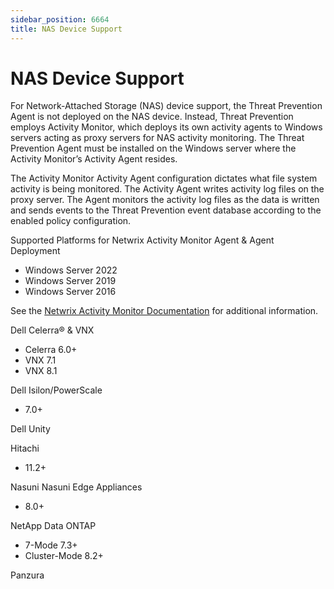 ```yaml
---
sidebar_position: 6664
title: NAS Device Support
---
```


# NAS Device Support

For Network-Attached Storage (NAS) device support, the Threat Prevention Agent is not deployed on the NAS device. Instead, Threat Prevention employs Activity Monitor, which deploys its own activity agents to Windows servers acting as proxy servers for NAS activity monitoring. The Threat Prevention Agent must be installed on the Windows server where the Activity Monitor’s Activity Agent resides.

The Activity Monitor Activity Agent configuration dictates what file system activity is being monitored. The Activity Agent writes activity log files on the proxy server. The Agent monitors the activity log files as the data is written and sends events to the Threat Prevention event database according to the enabled policy configuration.

Supported Platforms for Netwrix Activity Monitor Agent & Agent Deployment

* Windows Server 2022
* Windows Server 2019
* Windows Server 2016

See the [Netwrix Activity Monitor Documentation](https://helpcenter.netwrix.com/category/activitymonitor "Netwrix Activity Monitor Documentation") for additional information.

Dell Celerra® & VNX

* Celerra 6.0+
* VNX 7.1
* VNX 8.1

Dell Isilon/PowerScale

* 7.0+

Dell Unity

Hitachi

* 11.2+

Nasuni Nasuni Edge Appliances

* 8.0+

NetApp Data ONTAP

* 7-Mode 7.3+
* Cluster-Mode 8.2+

Panzura